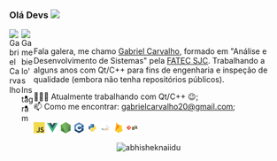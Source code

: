 ### Olá Devs <img src="https://media.giphy.com/media/hvRJCLFzcasrR4ia7z/giphy.gif" width="25px">
<a href="https://www.linkedin.com/in/gabriel-carvalho-b937a5160">
  <img align="left" alt="Gabriel Carvalho" width="22px" src="https://cdn.jsdelivr.net/npm/simple-icons@v3/icons/linkedin.svg" />
</a>
<a href="https://www.instagram.com/gamebielo/">
  <img align="left" alt="Gamebielo's Instagram" width="22px" src="https://cdn.jsdelivr.net/npm/simple-icons@v3/icons/instagram.svg" />
</a>

<br />

Fala galera, me chamo [Gabriel Carvalho](https://github.com/gamebielo), formado em "Análise e Desenvolvimento de Sistemas" pela [FATEC SJC](https://fatecsjc-prd.azurewebsites.net/).
Trabalhando a alguns anos com Qt/C++ para fins de engenharia e inspeção de qualidade (embora não tenha repositórios públicos).

- 👨🏽‍💻 Atualmente trabalhando com Qt/C++ :wink:;
- 📫 Como me encontrar: gabrielcarvalho20@gmail.com;

<code><img height="20" src="https://raw.githubusercontent.com/github/explore/80688e429a7d4ef2fca1e82350fe8e3517d3494d/topics/javascript/javascript.png"></code>
<code><img height="20" src="https://raw.githubusercontent.com/github/explore/80688e429a7d4ef2fca1e82350fe8e3517d3494d/topics/vue/vue.png"></code>
<code><img height="20" src="https://raw.githubusercontent.com/github/explore/80688e429a7d4ef2fca1e82350fe8e3517d3494d/topics/nodejs/nodejs.png"></code>
<code><img height="20" src="https://raw.githubusercontent.com/github/explore/80688e429a7d4ef2fca1e82350fe8e3517d3494d/topics/cpp/cpp.png"></code>
<code><img height="20" src="https://raw.githubusercontent.com/github/explore/80688e429a7d4ef2fca1e82350fe8e3517d3494d/topics/python/python.png"></code>
<code><img height="20" src="https://raw.githubusercontent.com/github/explore/80688e429a7d4ef2fca1e82350fe8e3517d3494d/topics/mysql/mysql.png"></code>
<code><img height="20" src="https://raw.githubusercontent.com/github/explore/80688e429a7d4ef2fca1e82350fe8e3517d3494d/topics/firebase/firebase.png"></code>
<code><img height="20" src="https://raw.githubusercontent.com/github/explore/80688e429a7d4ef2fca1e82350fe8e3517d3494d/topics/git/git.png"></code>

<p align="center"> <img src="https://github-readme-stats.vercel.app/api?username=gamebielo&hide=issues,prs&show_icons=true" alt="abhisheknaiidu" />

